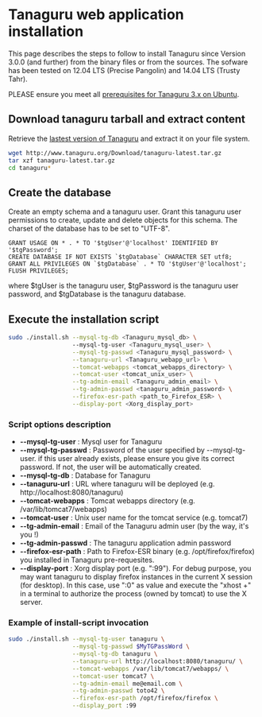 # Tanaguru web application installation

This page describes the steps to follow to install Tanaguru since Version 3.0.0 (and further) from the binary files or from the sources. The sofware has been tested on 12.04 LTS (Precise Pangolin) and 14.04 LTS (Trusty Tahr).

PLEASE ensure you meet all [prerequisites for Tanaguru 3.x on Ubuntu](#prerequisites).

## Download tanaguru tarball and extract content

Retrieve the [lastest version of Tanaguru](http://download.tanaguru.org/Tanaguru/tanaguru-latest.tar.gz) and extract it on your file system. 

```sh
wget http://www.tanaguru.org/Download/tanaguru-latest.tar.gz
tar xzf tanaguru-latest.tar.gz
cd tanaguru*
```

## Create the database

Create an empty schema and a tanaguru user. Grant this tanaguru user permissions to create, update and delete objects for this schema. The charset of the database has to be set to "UTF-8".

```mysql
GRANT USAGE ON * . * TO '$tgUser'@'localhost' IDENTIFIED BY '$tgPassword';
CREATE DATABASE IF NOT EXISTS `$tgDatabase` CHARACTER SET utf8;
GRANT ALL PRIVILEGES ON `$tgDatabase` . * TO '$tgUser'@'localhost';
FLUSH PRIVILEGES;
```

where $tgUser is the tanaguru user, $tgPassword is the tanaguru user password, and $tgDatabase is the tanaguru database.

## Execute the installation script

```sh
sudo ./install.sh --mysql-tg-db <Tanaguru_mysql_db> \ 
                  --mysql-tg-user <Tanaguru_mysql_user> \
                  --mysql-tg-passwd <Tanaguru_mysql_password> \
                  --tanaguru-url <Tanaguru_webapp_url> \
                  --tomcat-webapps <tomcat_webapps_directory> \
                  --tomcat-user <tomcat_unix_user> \
                  --tg-admin-email <Tanaguru_admin_email> \
                  --tg-admin-passwd <tanaguru_admin_password> \
                  --firefox-esr-path <path_to_Firefox_ESR> \
                  --display-port <Xorg_display_port>
```

### Script options description


* **--mysql-tg-user** : Mysql user for Tanaguru
* **--mysql-tg-passwd** : Password of the user specified by --mysql-tg-user. if this user already exists, please ensure you give its correct password. If not, the user will be automatically created.
* **--mysql-tg-db** : Database for Tanaguru
* **--tanaguru-url** : URL where tanaguru will be deployed (e.g. http://localhost:8080/tanaguru)
* **--tomcat-webapps** : Tomcat webapps directory (e.g. /var/lib/tomcat7/webapps)
* **--tomcat-user** : Unix user name for the tomcat service (e.g. tomcat7)
* **--tg-admin-email** : Email of the Tanaguru admin user (by the way, it's you !)
* **--tg-admin-passwd** : The tanaguru application admin password
* **--firefox-esr-path** : Path to Firefox-ESR binary (e.g. /opt/firefox/firefox) you installed in Tanaguru pre-requesites.
* **--display-port** : Xorg display port (e.g. ":99"). For debug purpose, you may want tanaguru to display firefox instances in the current X session (for desktop). In this case, use ":0" as value and execute the "xhost +" in a terminal to authorize the process (owned by tomcat) to use the X server.

### Example of install-script invocation

```sh
sudo ./install.sh --mysql-tg-user tanaguru \
                  --mysql-tg-passwd $MyTGPassWord \
                  --mysql-tg-db tanaguru \
                  --tanaguru-url http://localhost:8080/tanaguru/ \
                  --tomcat-webapps /var/lib/tomcat7/webapps/ \
                  --tomcat-user tomcat7 \
                  --tg-admin-email me@email.com \
                  --tg-admin-passwd toto42 \
                  --firefox-esr-path /opt/firefox/firefox \
                  --display_port :99
```
